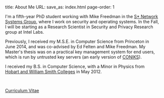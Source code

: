 title: About Me
URL:
save_as: index.html
page-order: 1

<div class="left">
<div class="inner">
<p>
I'm a fifth-year PhD student working with Mike Freedman in the <a class="text-info" href="http://sns.cs.princeton.edu">S* Network Systems Group</a>, where I work on security and operating systems. In the Fall, I will be starting as a Research Scientist in Security and Privacy Research group at Intel Labs.

<p>Previously, I received my M.S.E. in Computer Science from Princeton in June 2014, and was co-advised by Ed Felten and Mike Freedman. My Master's thesis was on a practical key management system for end users, which is run by untrusted key servers (an early version of <a class="text-info" href="https://coniks.cs.princeton.edu">CONIKS</a>).
</p/>

<p>I received my B.S. in Computer Science, with a Minor in Physics from <a class="text-info" href="http://www.hws.edu">Hobart and William Smith Colleges</a> in May 2012.
</p>
<br/>
<p><a class="text-info" href="static/cv.pdf">Curriculum Vitae</a></p>
</div>
</div>

